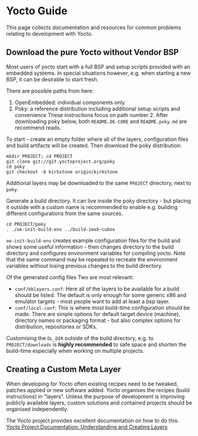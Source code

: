# Yocto Guide

This page collects documentation and resources for common problems relating to development with Yocto.

## Download the pure Yocto without Vendor BSP

Most users of yocto start with a full BSP and setup scripts provided with an embedded systems.
In special situations however, e.g. when starting a new BSP, it can be desirable to start fresh.

There are possible paths from here:
1. OpenEmbedded: individual components only
2. Poky: a reference distribution including additional setup scripts and convenience
These instructions focus on path number 2.
After downloading poky below, both `README.OE-CORE` and `README.poky.md` are recommend reads.

To start - create an empty folder where all of the layers, configuration files and build artifacts will be created.
Then download the poky distribution:

```
mkdir PROJECT; cd PROJECT
git clone git://git.yoctoproject.org/poky
cd poky
git checkout -b kirkstone origin/kirkstone
```

Additional layers may be downloaded to the same `PROJECT` directory, next to `poky`.

Generate a build directory.
It can live inside the poky directory - but placing it outside with a custom name is recommended to enable e.g. building different configurations from the same sources.

```
cd PROJECT/poky
. ./oe-init-build-env ../build-imx6-cubox
```

`oe-init-build-env` creates example configuration files for the build and shows some useful information - then changes directory to the build directory and configures environment variables for compiling yocto. Note that the same command may be repeated to recreate the environment variables without losing previous changes to the build directory.

Of the generated config files Two are most relevant:

- `conf/bblayers.conf`:
   Here all of the layers to be available for a build should be listed. The default is only enough for some generic x86 and emulator targets - most people want to add at least a bsp layer.
- `conf/local.conf`:
   This is where most build-time configuration should be made. There are simple options for default target device (machine), directory names or packaging format - but also complex options for distribution, repositories or SDKs.

Customising the `DL_DIR` outside of the build directory, e.g. to `PROJECT/downloads` is **highly recommended** to safe space and shorten the build-time especially when working on multiple projects.

## Creating a Custom Meta Layer

When developing for Yocto often existing recipes need to be tweaked, patches applied or new software added.
Yocto organises the recipes (build instructions) in "layers".
Unless the purpose of development is improving publicly available layers, custom solutions and contained projects should be organised independently.

The Yocto project provides excellent documentation on how to do this: [Yocto Project Documentation: Understanding and Creating Layers](https://docs.yoctoproject.org/dev/dev-manual/layers.html)

